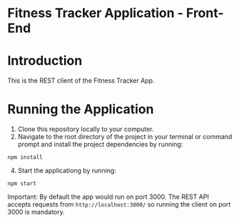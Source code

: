 # Fitness Tracker Application - Front-End
# Introduction
This is the REST client of the Fitness Tracker App.
# Running the Application
1. Clone this repository locally to your computer.
2. Navigate to the root directory of the project in your terminal or command prompt and install the project dependencies by running:
   
```npm install```

4. Start the applicationg by running:

```npm start```

Important: By default the app would run on port 3000. The REST API accepts requests from `http://localhost:3000/` so running the client on port 3000 is mandatory.

